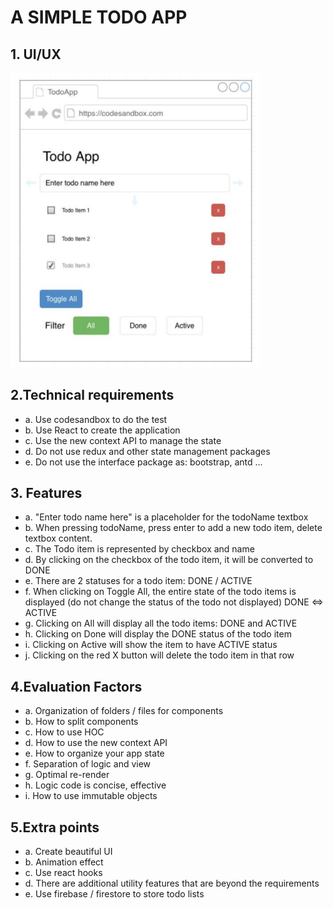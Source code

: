 # A SIMPLE TODO APP 

## 1. UI/UX

<img src="https://github.com/daoquangphuong/todo-list/blob/master/UI.png?raw=true" width="400" />

## 2.Technical requirements 
- a. Use codesandbox to do the test
- b. Use React to create the application
- c. Use the new context API to manage the state
- d. Do not use redux and other state management packages
- e. Do not use the interface package as: bootstrap, antd ...
## 3. Features
- a. "Enter todo name here" is a placeholder for the todoName textbox
- b. When pressing todoName, press enter to add a new todo item, delete textbox
content.
- c. The Todo item is represented by checkbox and name
- d. By clicking on the checkbox of the todo item, it will be converted to DONE
- e. There are 2 statuses for a todo item: DONE / ACTIVE
- f. When clicking on Toggle All, the entire state of the todo items is displayed (do not
change the status of the todo not displayed) DONE ⇔ ACTIVE
- g. Clicking on All will display all the todo items: DONE and ACTIVE
- h. Clicking on Done will display the DONE status of the todo item
- i. Clicking on Active will show the item to have ACTIVE status
- j. Clicking on the red X button will delete the todo item in that row
## 4.Evaluation Factors
- a. Organization of folders / files for components
- b. How to split components
- c. How to use HOC
- d. How to use the new context API
- e. How to organize your app state
- f. Separation of logic and view
- g. Optimal re-render
- h. Logic code is concise, effective
- i. How to use immutable objects
## 5.Extra points
- a. Create beautiful UI
- b. Animation effect
- c. Use react hooks
- d. There are additional utility features that are beyond the requirements
- e. Use firebase / firestore to store todo lists
